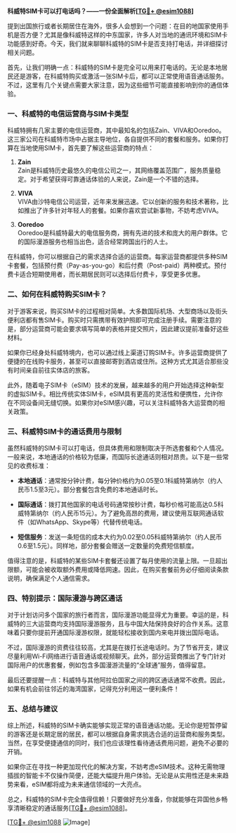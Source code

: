 **科威特SIM卡可以打电话吗？——一份全面解析[[TG💪+ @esim1088](https://t.me/s/esim1088)]**

提到出国旅行或者长期居住在海外，很多人会想到一个问题：在目的地国家使用手机是否方便？尤其是像科威特这样的中东国家，许多人对当地的通讯环境和SIM卡功能感到好奇。今天，我们就来聊聊科威特的SIM卡是否支持打电话，并详细探讨相关问题。

首先，让我们明确一点：科威特的SIM卡是完全可以用来打电话的。无论是本地居民还是游客，在科威特购买或激活一张SIM卡后，都可以正常使用语音通话服务。不过，这里有几个关键点需要大家注意，因为这些细节可能直接影响到你的通信体验。

### 一、科威特的电信运营商与SIM卡类型

科威特拥有几家主要的电信运营商，其中最知名的包括Zain、VIVA和Ooredoo。这三家公司在科威特市场中占据主导地位，各自提供不同的套餐和服务。如果你打算在当地使用SIM卡，首先要了解这些运营商的特点：

1. **Zain**  
   Zain是科威特历史最悠久的电信公司之一，其网络覆盖范围广，服务质量稳定。对于希望获得可靠通话体验的人来说，Zain是一个不错的选择。

2. **VIVA**  
   VIVA由沙特电信公司运营，近年来发展迅速。它以创新的服务和技术著称，比如推出了许多针对年轻人的套餐。如果你喜欢尝试新事物，不妨考虑VIVA。

3. **Ooredoo**  
   Ooredoo是科威特最大的电信服务商，拥有先进的技术和庞大的用户群体。它的国际漫游服务也相当出色，适合经常跨国出行的人士。

在科威特，你可以根据自己的需求选择合适的运营商。每家运营商都提供多种SIM卡套餐，包括预付费（Pay-as-you-go）和后付费（Post-paid）两种模式。预付费卡适合短期使用者，而长期居民则可以选择后付费卡，享受更多优惠。

### 二、如何在科威特购买SIM卡？

对于游客来说，购买SIM卡的过程相对简单。大多数国际机场、大型商场以及街头便利店都有售SIM卡。购买时只需携带有效护照即可完成注册手续。需要注意的是，部分运营商可能会要求填写简单的表格并提交照片，因此建议提前准备好这些材料。

如果你已经身处科威特境内，也可以通过线上渠道订购SIM卡。许多运营商提供了便捷的在线购卡服务，甚至可以直接邮寄到酒店或住所。这种方式尤其适合那些没有时间亲自前往实体店的旅客。

此外，随着电子SIM卡（eSIM）技术的发展，越来越多的用户开始选择这种新型的虚拟SIM卡。相比传统实体SIM卡，eSIM具有更高的灵活性和便携性，允许你在不同设备间无缝切换。如果你对eSIM感兴趣，可以关注科威特各大运营商的相关政策。

### 三、科威特SIM卡的通话费用与限制

虽然科威特的SIM卡可以打电话，但具体费用和限制取决于所选套餐和个人情况。一般来说，本地通话的价格较为低廉，而国际长途通话则相对昂贵。以下是一些常见的收费标准：

- **本地通话**：通常按分钟计费，每分钟价格约为0.05至0.1科威特第纳尔（约人民币1.5至3元）。部分套餐包含免费的本地通话时长。
  
- **国际通话**：拨打其他国家的电话号码通常按秒计费，每秒价格可能高达0.5科威特第纳尔（约人民币15元）。为了避免高昂的费用，建议使用互联网通话软件（如WhatsApp、Skype等）代替传统电话。

- **短信服务**：发送一条短信的成本大约为0.02至0.05科威特第纳尔（约人民币0.6至1.5元）。同样地，部分套餐会赠送一定数量的免费短信额度。

值得注意的是，科威特的某些SIM卡套餐还设置了每月使用的流量上限。一旦超出限额，可能会被收取额外费用或降低网速。因此，在购买套餐前务必仔细阅读条款说明，确保满足个人通信需求。

### 四、特别提示：国际漫游与跨区通话

对于计划访问多个国家的旅行者而言，国际漫游功能显得尤为重要。幸运的是，科威特的三大运营商均支持国际漫游服务，且与中国大陆保持良好的合作关系。这意味着只要你提前开通国际漫游权限，就能轻松接收到国内来电并拨出国际电话。

不过，国际漫游的资费往往较高，尤其是在拨打长途电话时。为了节省开支，建议尽量利用Wi-Fi网络进行语音通话或视频聊天。此外，部分运营商推出了专门针对国际用户的优惠套餐，例如包含多国漫游流量的“全球通”服务，值得留意。

最后还要提醒一点：科威特与其他阿拉伯国家之间的跨区通话通常不收费。因此，如果有机会前往邻近的海湾国家，记得充分利用这一便利条件！

### 五、总结与建议

综上所述，科威特的SIM卡确实能够实现正常的语音通话功能。无论你是短暂停留的游客还是长期定居的居民，都可以根据自身需求挑选合适的运营商和服务类型。当然，在享受便捷通信的同时，我们也应该理性看待通话费用问题，避免不必要的开销。

如果你正在寻找一种更加现代化的解决方案，不妨考虑eSIM技术。这种无需物理插拔的智能卡不仅操作简便，还能大幅提升用户体验。无论是从实用性还是未来趋势来看，eSIM都将成为未来通信领域的一大亮点。

总之，科威特的SIM卡完全值得信赖！只要做好充分准备，你就能够在异国他乡畅享清晰稳定的通话服务[[TG💪+ @esim1088](https://t.me/s/esim1088)]。

[[TG💪+ @esim1088](https://t.me/s/esim1088) ![Image](https://i.postimg.cc/4NQfJmqS/Snipaste-2025-05-13-00-14-12.png)]